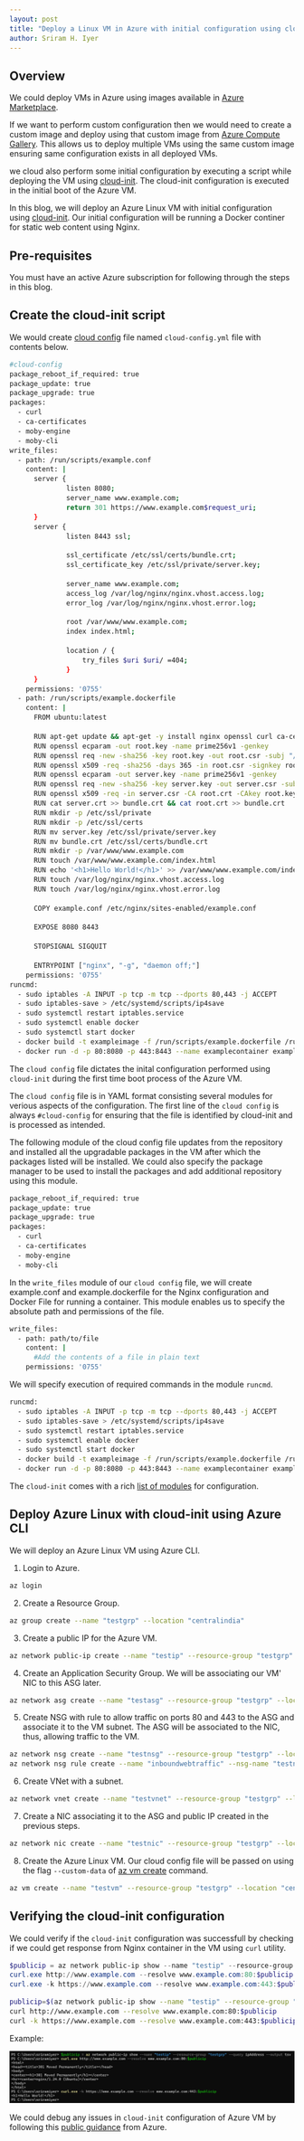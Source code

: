 ```yaml
---
layout: post
title: "Deploy a Linux VM in Azure with initial configuration using cloud-init script"
author: Sriram H. Iyer
---
```


## Overview

We could deploy VMs in Azure using images available in [Azure Marketplace](https://azuremarketplace.microsoft.com/en-IN/).

If we want to perform custom configuration then we would need to create a custom image and deploy using that custom image from [Azure Compute Gallery](https://learn.microsoft.com/en-us/azure/virtual-machines/azure-compute-gallery). This allows us to deploy multiple VMs using the same custom image ensuring same configuration exists in all deployed VMs.

we cloud also perform some initial configuration by executing a script while deploying the VM using [cloud-init](https://learn.microsoft.com/en-us/azure/virtual-machines/linux/using-cloud-init). The cloud-init configuration is executed in the initial boot of the Azure VM.

In this blog, we will deploy an Azure Linux VM with initial configuration using [cloud-init](https://cloudinit.readthedocs.io/en/latest/index.html). Our initial configuration will be running a Docker continer for static web content using Nginx.

## Pre-requisites

You must have an active Azure subscription for following through the steps in this blog.

## Create the cloud-init script

We would create [cloud config](https://cloudinit.readthedocs.io/en/latest/explanation/about-cloud-config.html) file named `cloud-config.yml` file with contents below.

```bash
#cloud-config
package_reboot_if_required: true
package_update: true
package_upgrade: true
packages:
  - curl
  - ca-certificates
  - moby-engine
  - moby-cli
write_files:
  - path: /run/scripts/example.conf
    content: |
      server {
              listen 8080;
              server_name www.example.com;
              return 301 https://www.example.com$request_uri;
      }
      server {
              listen 8443 ssl;
      
              ssl_certificate /etc/ssl/certs/bundle.crt;
              ssl_certificate_key /etc/ssl/private/server.key;
      
              server_name www.example.com;
              access_log /var/log/nginx/nginx.vhost.access.log;
              error_log /var/log/nginx/nginx.vhost.error.log;
      
              root /var/www/www.example.com;
              index index.html;
      
              location / {
                  try_files $uri $uri/ =404;
              }
      }
    permissions: '0755'
  - path: /run/scripts/example.dockerfile
    content: |
      FROM ubuntu:latest

      RUN apt-get update && apt-get -y install nginx openssl curl ca-certificates
      RUN openssl ecparam -out root.key -name prime256v1 -genkey
      RUN openssl req -new -sha256 -key root.key -out root.csr -subj "/C=IN/ST=TL/L=HYD/O=myOrg/OU=IT/CN=example.com/emailAddress=hostmaster@example.com"
      RUN openssl x509 -req -sha256 -days 365 -in root.csr -signkey root.key -out root.crt
      RUN openssl ecparam -out server.key -name prime256v1 -genkey
      RUN openssl req -new -sha256 -key server.key -out server.csr -subj "/C=IN/ST=TL/L=HYD/O=myOrg/OU=IT/CN=www.example.com/emailAddress=hostmaster@example.com"
      RUN openssl x509 -req -in server.csr -CA root.crt -CAkey root.key -CAcreateserial -out server.crt -days 365 -sha256
      RUN cat server.crt >> bundle.crt && cat root.crt >> bundle.crt
      RUN mkdir -p /etc/ssl/private
      RUN mkdir -p /etc/ssl/certs
      RUN mv server.key /etc/ssl/private/server.key
      RUN mv bundle.crt /etc/ssl/certs/bundle.crt
      RUN mkdir -p /var/www/www.example.com
      RUN touch /var/www/www.example.com/index.html
      RUN echo '<h1>Hello World!</h1>' >> /var/www/www.example.com/index.html
      RUN touch /var/log/nginx/nginx.vhost.access.log
      RUN touch /var/log/nginx/nginx.vhost.error.log

      COPY example.conf /etc/nginx/sites-enabled/example.conf

      EXPOSE 8080 8443

      STOPSIGNAL SIGQUIT

      ENTRYPOINT ["nginx", "-g", "daemon off;"]
    permissions: '0755'
runcmd:
  - sudo iptables -A INPUT -p tcp -m tcp --dports 80,443 -j ACCEPT
  - sudo iptables-save > /etc/systemd/scripts/ip4save
  - sudo systemctl restart iptables.service
  - sudo systemctl enable docker
  - sudo systemctl start docker
  - docker build -t exampleimage -f /run/scripts/example.dockerfile /run/scripts
  - docker run -d -p 80:8080 -p 443:8443 --name examplecontainer exampleimage
```

The `cloud config` file dictates the inital configuration performed using `cloud-init` during the first time boot process of the Azure VM.

The `cloud config` file is in YAML format consisting several modules for verious aspects of the configuration. The first line of the `cloud config` is always `#cloud-config` for ensuring that the file is identified by cloud-init and is processed as intended.

The following module of the cloud config file updates from the repository and installed all the upgradable packages in the VM after which the packages listed will be installed. We could also specify the package manager to be used to install the packages and add additional repository using this module.

```bash
package_reboot_if_required: true
package_update: true
package_upgrade: true
packages:
  - curl
  - ca-certificates
  - moby-engine
  - moby-cli
```

In the `write_files` module of our `cloud config` file, we will create example.conf and example.dockerfile for the Nginx configuration and Docker File for running a container. This module enables us to specify the absolute path and permissions of the file.

```bash
write_files:
  - path: path/to/file
    content: |
      #Add the contents of a file in plain text  
    permissions: '0755'
```

We will specify execution of required commands in the module `runcmd`.

```bash
runcmd:
  - sudo iptables -A INPUT -p tcp -m tcp --dports 80,443 -j ACCEPT
  - sudo iptables-save > /etc/systemd/scripts/ip4save
  - sudo systemctl restart iptables.service
  - sudo systemctl enable docker
  - sudo systemctl start docker
  - docker build -t exampleimage -f /run/scripts/example.dockerfile /run/scripts
  - docker run -d -p 80:8080 -p 443:8443 --name examplecontainer exampleimage
```

The `cloud-init` comes with a rich [list of modules](https://cloudinit.readthedocs.io/en/latest/reference/modules.html) for configuration.

## Deploy Azure Linux with cloud-init using Azure CLI

We will deploy an Azure Linux VM using Azure CLI.

1. Login to Azure.

```bash
az login
```

2. Create a Resource Group.

```bash
az group create --name "testgrp" --location "centralindia"
```

3. Create a public IP for the Azure VM.

```bash
az network public-ip create --name "testip" --resource-group "testgrp" --location "centralindia" --allocation-method "Static" --sku "Standard" --tier "Regional"
```

4. Create an Application Security Group. We will be associating our VM' NIC to this ASG later.

```bash
az network asg create --name "testasg" --resource-group "testgrp" --location "centralindia"
```

5. Create NSG with rule to allow traffic on ports 80 and 443 to the ASG and associate it to the VM subnet. The ASG will be associated to the NIC, thus, allowing traffic to the VM.

```bash
az network nsg create --name "testnsg" --resource-group "testgrp" --location "centralindia"
az network nsg rule create --name "inboundwebtraffic" --nsg-name "testnsg" --resource-group "testgrp" --priority 800 --direction "Inbound" --access "Allow" --source-address-prefixes "Internet" --source-port-ranges "*" --destination-asgs "testasg" --destination-port-ranges 80 443 --protocol "Tcp"
```

6. Create VNet with a subnet.

```bash
az network vnet create --name "testvnet" --resource-group "testgrp" --location "centralindia" --address-prefixes "192.168.100.0/24" --subnet-name "vmsubnet" --subnet-prefixes "192.168.100.0/29" --network-security-group "testnsg"
```

7. Create a NIC associating it to the ASG and public IP created in the previous steps.

```bash
az network nic create --name "testnic" --resource-group "testgrp" --location "centralindia" --subnet "vmsubnet" --application-security-groups "testasg" --ip-forwarding "false" --private-ip-address "192.168.100.4" --subnet "vmsubnet" --vnet-name "testvnet" --public-ip-address "testip"
```

8. Create the Azure Linux VM. Our cloud config file will be passed on using the flag `--custom-data` of [az vm create](https://learn.microsoft.com/en-us/cli/azure/vm?view=azure-cli-latest#az-vm-create) command.

```bash
az vm create --name "testvm" --resource-group "testgrp" --location "centralindia" --image "MicrosoftCBLMariner:cbl-mariner:cbl-mariner-2:latest" --size "Standard_B2s_v2" --security-type "Standard" --nics "testnic" --nic-delete-option "Delete" --os-disk-delete-option "Delete" --authentication-type "password" --admin-username "username" --admin-password "password" --custom-data "cloud-config.yml"
```

## Verifying the cloud-init configuration

We could verify if the `cloud-init` configuration was successfull by checking if we could get response from Nginx container in the VM using `curl` utility.

```powershell
$publicip = az network public-ip show --name "testip" --resource-group "testgrp" --query ipAddress --output tsv
curl.exe http://www.example.com --resolve www.example.com:80:$publicip
curl.exe -k https://www.example.com --resolve www.example.com:443:$publicip
```

```bash
publicip=$(az network public-ip show --name "testip" --resource-group "testgrp" --query ipAddress --output tsv)
curl http://www.example.com --resolve www.example.com:80:$publicip
curl -k https://www.example.com --resolve www.example.com:443:$publicip
```

Example:

<img src="https://raw.githubusercontent.com/hisriram96/hisriram96.github.io/refs/heads/main/_pictures/_images_2024-05-11-Configure-cloudinit-in-Azure-VM/image1.png">

We could debug any issues in `cloud-init` configuration of Azure VM by following this [public guidance](https://learn.microsoft.com/en-us/azure/virtual-machines/linux/cloud-init-troubleshooting) from Azure.

<link rel="alternate" type="application/rss+xml"  href="{{ site.url }}/feed.xml" title="{{ site.title }}">